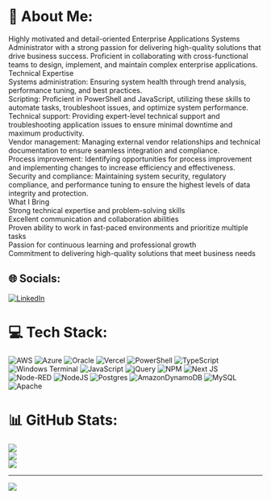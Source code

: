 # 💫 About Me:
Highly motivated and detail-oriented Enterprise Applications Systems Administrator with a strong passion for delivering high-quality solutions that drive business success. Proficient in collaborating with cross-functional teams to design, implement, and maintain complex enterprise applications.<br>Technical Expertise<br>Systems administration: Ensuring system health through trend analysis, performance tuning, and best practices.<br>Scripting: Proficient in PowerShell and JavaScript, utilizing these skills to automate tasks, troubleshoot issues, and optimize system performance.<br>Technical support: Providing expert-level technical support and troubleshooting application issues to ensure minimal downtime and maximum productivity.<br>Vendor management: Managing external vendor relationships and technical documentation to ensure seamless integration and compliance.<br>Process improvement: Identifying opportunities for process improvement and implementing changes to increase efficiency and effectiveness.<br>Security and compliance: Maintaining system security, regulatory compliance, and performance tuning to ensure the highest levels of data integrity and protection.<br>What I Bring<br>Strong technical expertise and problem-solving skills<br>Excellent communication and collaboration abilities<br>Proven ability to work in fast-paced environments and prioritize multiple tasks<br>Passion for continuous learning and professional growth<br>Commitment to delivering high-quality solutions that meet business needs


## 🌐 Socials:
[![LinkedIn](https://img.shields.io/badge/LinkedIn-%230077B5.svg?logo=linkedin&logoColor=white)](https://linkedin.com/in/KwakuPaintsil) 

# 💻 Tech Stack:
![AWS](https://img.shields.io/badge/AWS-%23FF9900.svg?style=for-the-badge&logo=amazon-aws&logoColor=white) ![Azure](https://img.shields.io/badge/azure-%230072C6.svg?style=for-the-badge&logo=microsoftazure&logoColor=white) ![Oracle](https://img.shields.io/badge/Oracle-F80000?style=for-the-badge&logo=oracle&logoColor=white) ![Vercel](https://img.shields.io/badge/vercel-%23000000.svg?style=for-the-badge&logo=vercel&logoColor=white) ![PowerShell](https://img.shields.io/badge/PowerShell-%235391FE.svg?style=for-the-badge&logo=powershell&logoColor=white) ![TypeScript](https://img.shields.io/badge/typescript-%23007ACC.svg?style=for-the-badge&logo=typescript&logoColor=white) ![Windows Terminal](https://img.shields.io/badge/Windows%20Terminal-%234D4D4D.svg?style=for-the-badge&logo=windows-terminal&logoColor=white) ![JavaScript](https://img.shields.io/badge/javascript-%23323330.svg?style=for-the-badge&logo=javascript&logoColor=%23F7DF1E) ![jQuery](https://img.shields.io/badge/jquery-%230769AD.svg?style=for-the-badge&logo=jquery&logoColor=white) ![NPM](https://img.shields.io/badge/NPM-%23CB3837.svg?style=for-the-badge&logo=npm&logoColor=white) ![Next JS](https://img.shields.io/badge/Next-black?style=for-the-badge&logo=next.js&logoColor=white) ![Node-RED](https://img.shields.io/badge/Node--RED-%238F0000.svg?style=for-the-badge&logo=node-red&logoColor=white) ![NodeJS](https://img.shields.io/badge/node.js-6DA55F?style=for-the-badge&logo=node.js&logoColor=white) ![Postgres](https://img.shields.io/badge/postgres-%23316192.svg?style=for-the-badge&logo=postgresql&logoColor=white) ![AmazonDynamoDB](https://img.shields.io/badge/Amazon%20DynamoDB-4053D6?style=for-the-badge&logo=Amazon%20DynamoDB&logoColor=white) ![MySQL](https://img.shields.io/badge/mysql-4479A1.svg?style=for-the-badge&logo=mysql&logoColor=white) ![Apache](https://img.shields.io/badge/apache-%23D42029.svg?style=for-the-badge&logo=apache&logoColor=white)
# 📊 GitHub Stats:
![](https://github-readme-stats.vercel.app/api?username=kwakupaintsil&theme=dark&hide_border=false&include_all_commits=true&count_private=true)<br/>
![](https://github-readme-streak-stats.herokuapp.com/?user=kwakupaintsil&theme=dark&hide_border=false)<br/>
![](https://github-readme-stats.vercel.app/api/top-langs/?username=kwakupaintsil&theme=dark&hide_border=false&include_all_commits=true&count_private=true&layout=compact)

---
[![](https://visitcount.itsvg.in/api?id=kwakupaintsil&icon=0&color=0)](https://visitcount.itsvg.in)

<!-- Proudly created with GPRM ( https://gprm.itsvg.in ) -->
